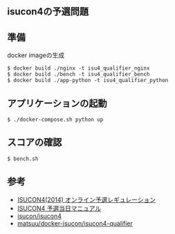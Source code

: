 isucon4の予選問題
--

## 準備

docker imageの生成
```console
$ docker build ./nginx -t isu4_qualifier_nginx
$ docker build ./bench -t isu4_qualifier_bench
$ docker build ./app-python -t isu4_qualifier_python
```

## アプリケーションの起動

```console
$ ./docker-compose.sh python up
```

## スコアの確認

```console
$ bench.sh
```

## 参考

- [ISUCON4(2014) オンライン予選レギュレーション](http://isucon.net/archives/39979344.html)
- [ISUCON4 予選当日マニュアル](https://gist.github.com/mirakui/e394ed543415852d34a6)
- [isucon/isucon4](https://github.com/isucon/isucon4)
- [matsuu/docker-isucon/isucon4-qualifier](https://github.com/matsuu/docker-isucon/tree/master/isucon4-qualifier)
